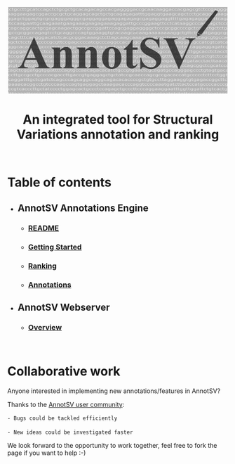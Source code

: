 <p align="center">
    <img src="docs/images/AnnotSV_logo.png" width="500">

<br />

<div align="center">
    <h1 style="font-weight: bold">An integrated tool for Structural Variations annotation and ranking</h1>
</div>

<br />

# Table of contents

- ## AnnotSV Annotations Engine
    - ### [README](README.AnnotSV_latest.pdf)
    - ### [Getting Started](docs/quickstart.md)
    - ### [Ranking](docs/ranking.md)
    - ### [Annotations](docs/annotations.md)
- ## AnnotSV Webserver
    - ### [Overview](docs/webserver_overview.md)
<br />

# Collaborative work

Anyone interested in implementing new annotations/features in AnnotSV?

Thanks to the [AnnotSV user community](https://lbgi.fr/AnnotSV/acknowledgments):

    - Bugs could be tackled efficiently

    - New ideas could be investigated faster


We look forward to the opportunity to work together, feel free to fork the page if you want to help :-)


